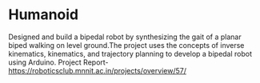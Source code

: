 # Humanoid
Designed and build a bipedal robot by synthesizing the gait of a planar biped walking on level ground.The project uses the concepts of inverse kinematics, kinematics, and trajectory planning to develop a bipedal robot using Arduino.
Project Report- https://roboticsclub.mnnit.ac.in/projects/overview/57/
